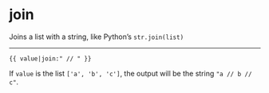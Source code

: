 # join

Joins a list with a string, like Python’s `str.join(list)`

---

```htmldjango
{{ value|join:" // " }}
```

If `value` is the list `['a', 'b', 'c']`, the output will be the string `"a // b // c"`.
